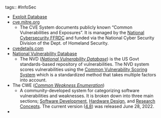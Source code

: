 tags:: #InfoSec

- [Exploit Database](https://www.exploit-db.com/)
- [cve.mitre.org](https://cve.mitre.org/)
	- The CVE System documents publicly known “Common Vulnerabilities and Exposures”. It is managed by the [National Cybersecurity FFRDC](https://www.mitre.org/centers/national-cybersecurity-ffrdc/who-we-are) and funded via the National Cyber Security Division of the Dept. of Homeland Security.
- [cvedetails.com](https://www.cvedetails.com/)
- [National Vulnerability Database](https://nvd.nist.gov/vuln/search)
	- The NVD (_[National Vulnerability Database](https://nvd.nist.gov/vuln/search)_) is the US Govt standards-based repository of vulnerabilities. The NVD system scores vulnerabilities using the [Common Vulnerability Scoring System](https://www.first.org/cvss/) which is a standardized method that takes multiple factors into account.
- The CWE (_[Common Weakness Enumeration](https://cwe.mitre.org/index.html)_)
	- A community-developed system for categorizing software vulnerabilities and weaknesses. It is broken down into three main sections; [Software Development](https://cwe.mitre.org/data/definitions/699.html), [Hardware Design](https://cwe.mitre.org/data/definitions/1194.html), and [Research Concepts](https://cwe.mitre.org/data/definitions/1000.html). The current version ([4.8](https://cwe.mitre.org/news/index.html#june282022_CWE_Version_4.8_Now_Available)) was released June 28, 2022.
-